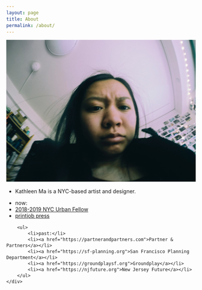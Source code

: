 ```yaml
---
layout: page
title: About
permalink: /about/
---
```



<div class="row">
	<div class="col-md-6">
		<img src="/img/mug.png">
	</div>
	<div class="col-md-6">
		<ul>
			<li>Kathleen Ma is a NYC-based artist and designer.</li>
		</ul>
		<ul>
			<li>now:</li>
			<li><a href="https://facebook.com/NYCUrbanFellows/">2018-2019 NYC Urban Fellow</a></li>
			<li><a href="https://printjob.press">printjob press</a></li>
		</ul>

		<ul>
			<li>past:</li>
			<li><a href="https://partnerandpartners.com">Partner & Partners</a></li>
			<li><a href="https://sf-planning.org">San Francisco Planning Department</a></li>
			<li><a href="https://groundplaysf.org">Groundplay</a></li>
			<li><a href="https://njfuture.org">New Jersey Future</a></li>
		</ul>
 	</div>
</div>







